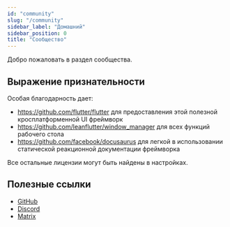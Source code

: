 ```yaml
---
id: "community"
slug: "/community"
sidebar_label: "Домашний"
sidebar_position: 0
title: "Сообщество"
---
```


Добро пожаловать в раздел сообщества.

## Выражение признательности

Особая благодарность дает:

* <https://github.com/flutter/flutter> для предоставления этой полезной кросплатформенной UI фреймворк
* <https://github.com/leanflutter/window_manager> для всех функций рабочего стола
* <https://github.com/facebook/docusaurus> для легкой в использовании статической реакционной документации фреймворка

Все остальные лицензии могут быть найдены в настройках.

## Полезные ссылки

* [GitHub](https://github.com/LinwoodCloud/Butterfly)
* [Discord](https://go.linwood.dev/discord)
* [Matrix](https://go.linwood.dev/matrix)
